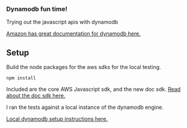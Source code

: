### Dynamodb fun time!
Trying out the javascript apis with dynamodb

[Amazon has great documentation for dynamodb here.](http://aws.amazon.com/dynamodb/)


## Setup
Build the node packages for the aws sdks for the local testing.

``` npm install ```

Included are the core AWS Javascript sdk, and the new doc sdk.
[Read about the doc sdk here.](https://github.com/awslabs/dynamodb-document-js-sdk)

I ran the tests against a local instance of the dynamodb engine. 

[Local dynamodb setup instructions here.](http://docs.aws.amazon.com/amazondynamodb/latest/developerguide/Tools.DynamoDBLocal.html#Tools.DynamoDBLocal.DownloadingAndRunning)




